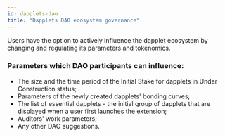 ```yaml
---
id: dapplets-dao
title: "Dapplets DAO ecosystem governance"
---
```


Users have the option to actively influence the dapplet ecosystem by changing and regulating its parameters and tokenomics.

### Parameters which DAO participants can influence: 
* The size and the time period of the Initial Stake for dapplets in Under Construction status;
* Parameters of the newly created dapplets' bonding curves;
* The list of essential dapplets - the initial group of dapplets that are displayed when a user first launches the extension;
* Auditors' work parameters;
* Any other DAO suggestions.
